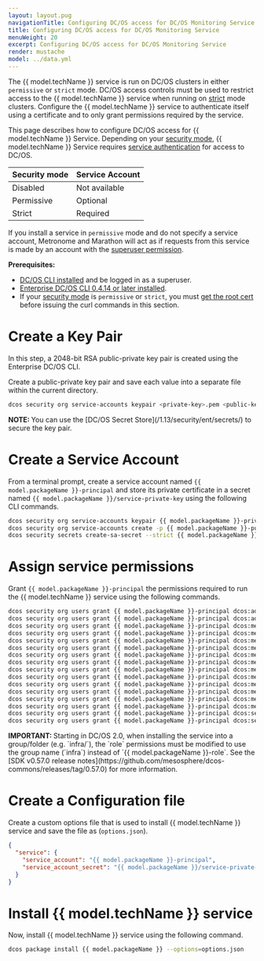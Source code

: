 ```yaml
---
layout: layout.pug
navigationTitle: Configuring DC/OS access for DC/OS Monitoring Service
title: Configuring DC/OS access for DC/OS Monitoring Service
menuWeight: 20
excerpt: Configuring DC/OS access for DC/OS Monitoring Service
render: mustache
model: ../data.yml
---
```


The {{ model.techName }} service is run on DC/OS clusters in either `permissive` or `strict` mode. DC/OS access controls must be used to restrict access to the {{ model.techName }} service when running on [strict](/1.13/security/ent/#security-modes) mode clusters. Configure the {{ model.techName }} service to authenticate itself using a certificate and to only grant permissions required by the service.

This page describes how to configure DC/OS access for {{ model.techName }} Service. Depending on your [security mode](/1.13/security/ent/#security-modes/), {{ model.techName }} Service requires [service authentication](/1.13/security/ent/service-auth/) for access to DC/OS.

| Security mode | Service Account |
|---------------|-----------------------|
| Disabled      | Not available   |
| Permissive    | Optional   |
| Strict        | Required |

If you install a service in `permissive` mode and do not specify a service account, Metronome and Marathon will act as if requests from this service is made by an account with the [superuser permission](/1.13/security/ent/perms-reference/#superuser).

**Prerequisites:**

- [DC/OS CLI installed](/1.13/cli/install/) and be logged in as a superuser.
- [Enterprise DC/OS CLI 0.4.14 or later installed](/1.13/cli/enterprise-cli/#ent-cli-install).
- If your [security mode](/1.13/security/ent/#security-modes/) is `permissive` or `strict`, you must [get the root cert](/1.13/security/ent/tls-ssl/get-cert/) before issuing the curl commands in this section.

# Create a Key Pair

In this step, a 2048-bit RSA public-private key pair is created using the Enterprise DC/OS CLI.

Create a public-private key pair and save each value into a separate file within the current directory.

```bash
dcos security org service-accounts keypair <private-key>.pem <public-key>.pem
```

<p class="message--note"><strong>NOTE: </strong>You can use the [DC/OS Secret Store](/1.13/security/ent/secrets/) to secure the key pair.</p>

# Create a Service Account

From a terminal prompt, create a service account named `{{ model.packageName }}-principal` and store its private certificate in a secret named `{{ model.packageName }}/service-private-key` using the following CLI commands.

```bash
dcos security org service-accounts keypair {{ model.packageName }}-private-key.pem {{ model.packageName }}-public-key.pem
dcos security org service-accounts create -p {{ model.packageName }}-public-key.pem -d "{{ model.packageName }} service account" {{ model.packageName }}-principal
dcos security secrets create-sa-secret --strict {{ model.packageName }}-private-key.pem {{ model.packageName }}-principal {{ model.packageName }}/service-private-key
```

# Assign service permissions

Grant `{{ model.packageName }}-principal` the permissions required to run the {{ model.techName }} service using the following commands.

```bash
dcos security org users grant {{ model.packageName }}-principal dcos:adminrouter:ops:ca:rw full
dcos security org users grant {{ model.packageName }}-principal dcos:adminrouter:ops:ca:ro full
dcos security org users grant {{ model.packageName }}-principal dcos:mesos:agent:framework:role:slave_public read
dcos security org users grant {{ model.packageName }}-principal dcos:mesos:master:framework:role:{{ model.packageName }}-role create
dcos security org users grant {{ model.packageName }}-principal dcos:mesos:master:framework:role:slave_public read
dcos security org users grant {{ model.packageName }}-principal dcos:mesos:master:framework:role:slave_public/{{ model.packageName }}-role read
dcos security org users grant {{ model.packageName }}-principal dcos:mesos:master:framework:role:slave_public/{{ model.packageName }}-role create
dcos security org users grant {{ model.packageName }}-principal dcos:mesos:master:reservation:principal:{{ model.packageName }}-principal delete
dcos security org users grant {{ model.packageName }}-principal dcos:mesos:master:reservation:role:{{ model.packageName }}-role create
dcos security org users grant {{ model.packageName }}-principal dcos:mesos:master:reservation:role:slave_public/{{ model.packageName }}-role create
dcos security org users grant {{ model.packageName }}-principal dcos:mesos:master:task:user:nobody create
dcos security org users grant {{ model.packageName }}-principal dcos:mesos:master:volume:principal:{{ model.packageName }}-principal delete
dcos security org users grant {{ model.packageName }}-principal dcos:mesos:master:volume:role:{{ model.packageName }}-role create
dcos security org users grant {{ model.packageName }}-principal dcos:mesos:master:volume:role:slave_public/{{ model.packageName }}-role create
dcos security org users grant {{ model.packageName }}-principal dcos:secrets:default:/{{ model.packageName }}/\* full
dcos security org users grant {{ model.packageName }}-principal dcos:secrets:list:default:/{{ model.packageName }} read
```

<p class="message--IMPORTANT"><strong>IMPORTANT: </strong>Starting in DC/OS 2.0, when installing the service into a group/folder (e.g. `infra/`), the `role` permissions must be modified to use the group name (`infra`) instead of `{{ model.packageName }}-role`.
See the [SDK v0.57.0 release notes](https://github.com/mesosphere/dcos-commons/releases/tag/0.57.0) for more information.</p>

# Create a Configuration file

Create a custom options file that is used to install {{ model.techName }} service and save the file as (`options.json`).

```json
{
  "service": {
    "service_account": "{{ model.packageName }}-principal",
    "service_account_secret": "{{ model.packageName }}/service-private-key"
  }
}
```

# Install {{ model.techName }} service

Now, install {{ model.techName }} service using the following command.

```bash
dcos package install {{ model.packageName }} --options=options.json
```